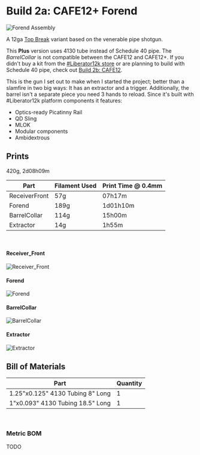 # Build 2a: CAFE12+ Forend
![Forend Assembly](Assembly_htmldoc.jpg)

A 12ga [Top Break](TopBreak.md) variant based on the venerable pipe shotgun.

This **Plus** version uses 4130 tube instead of Schedule 40 pipe.
The *BarrelCollar* is not compatible between the CAFE12 and CAFE12+.
If you didn't buy a kit from the
[\#Liberator12k store](https://liberator12k.com/store/)
or are planning to build with Schedule 40 pipe, check out
[Build 2b: CAFE12](TopBreak_CAFE12.md). 

This is the gun I set out to make when I started the project;
better than a slamfire in two big ways:
It has an extractor and a trigger.
Additionally, the barrel isn't a separate piece you need 3 hands to reload.
Since it's built with \#Liberator12k platform components it features:

* Optics-ready Picatinny Rail
* QD Sling
* MLOK
* Modular components
* Ambidextrous

## Prints
420g, 2d08h09m

| Part          | Filament Used | Print Time @ 0.4mm |
|---------------|---------------|--------------------|
| ReceiverFront | 57g           |   07h17m           |
| Forend        | 189g          | 1d01h10m           |
| BarrelCollar  | 114g          |   15h00m           |
| Extractor     | 14g           |    1h55m           |
<br/>

#### Receiver_Front
![Receiver_Front](Receiver_Front_thumb.jpg)

#### Forend
![Forend](Forend_thumb.jpg)

#### BarrelCollar
![BarrelCollar](BarrelCollar_thumb.jpg)

#### Extractor
![Extractor](Extractor_thumb.jpg)

## Bill of Materials
| Part                             | Quantity |
|----------------------------------|----------|
| 1.25"x0.125" 4130 Tubing 8" Long | 1        |
| 1"x0.093" 4130 Tubing 18.5" Long | 1        |
<br/>

### Metric BOM
TODO